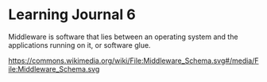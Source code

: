# Learning Journal 6

Middleware is software that lies between an operating system and the applications running on it, or software glue.

https://commons.wikimedia.org/wiki/File:Middleware_Schema.svg#/media/File:Middleware_Schema.svg
